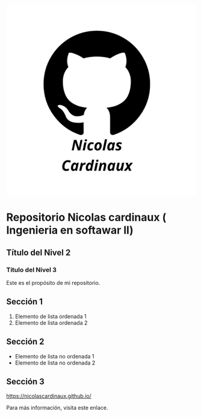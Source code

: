 <img src="Nicolas Cardinaux.png" alt="Descripción de la imagen">

 

# Repositorio Nicolas cardinaux ( Ingenieria en softawar ll)

## Título del Nivel 2

### Título del Nivel 3

Este es el propósito de mi repositorio.

## Sección 1

1. Elemento de lista ordenada 1
2. Elemento de lista ordenada 2

## Sección 2

- Elemento de lista no ordenada 1
- Elemento de lista no ordenada 2

## Sección 3
https://nicolascardinaux.github.io/

Para más información, visita este enlace.
